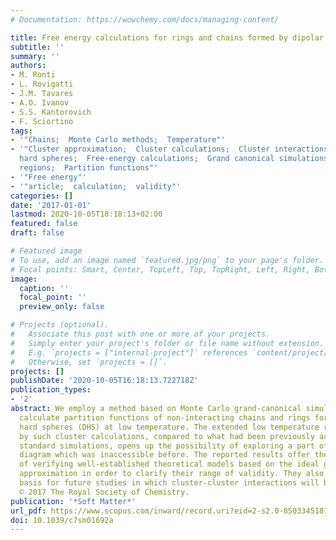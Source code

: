 ```yaml
---
# Documentation: https://wowchemy.com/docs/managing-content/

title: Free energy calculations for rings and chains formed by dipolar hard spheres
subtitle: ''
summary: ''
authors:
- M. Ronti
- L. Rovigatti
- J.M. Tavares
- A.O. Ivanov
- S.S. Kantorovich
- F. Sciortino
tags:
- '"Chains;  Monte Carlo methods;  Temperature"'
- '"Cluster approximation;  Cluster calculations;  Cluster interactions;  Dipolar
  hard spheres;  Free-energy calculations;  Grand canonical simulations;  Low temperature
  regions;  Partition functions"'
- '"Free energy"'
- '"article;  calculation;  validity"'
categories: []
date: '2017-01-01'
lastmod: 2020-10-05T18:18:13+02:00
featured: false
draft: false

# Featured image
# To use, add an image named `featured.jpg/png` to your page's folder.
# Focal points: Smart, Center, TopLeft, Top, TopRight, Left, Right, BottomLeft, Bottom, BottomRight.
image:
  caption: ''
  focal_point: ''
  preview_only: false

# Projects (optional).
#   Associate this post with one or more of your projects.
#   Simply enter your project's folder or file name without extension.
#   E.g. `projects = ["internal-project"]` references `content/project/deep-learning/index.md`.
#   Otherwise, set `projects = []`.
projects: []
publishDate: '2020-10-05T16:18:13.722718Z'
publication_types:
- '2'
abstract: We employ a method based on Monte Carlo grand-canonical simulations to precisely
  calculate partition functions of non-interacting chains and rings formed by dipolar
  hard spheres (DHS) at low temperature. The extended low temperature region offered
  by such cluster calculations, compared to what had been previously achieved with
  standard simulations, opens up the possibility of exploring a part of the DHS phase
  diagram which was inaccessible before. The reported results offer the unique opportunity
  of verifying well-established theoretical models based on the ideal gas of cluster
  approximation in order to clarify their range of validity. They also provide the
  basis for future studies in which cluster-cluster interactions will be included.
  © 2017 The Royal Society of Chemistry.
publication: '*Soft Matter*'
url_pdf: https://www.scopus.com/inward/record.uri?eid=2-s2.0-85033451816&doi=10.1039%2fc7sm01692a&partnerID=40&md5=503a1e14db0c4ae8c9da9d633197756c
doi: 10.1039/c7sm01692a
---
```

